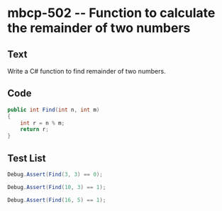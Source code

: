 # mbcp-502 -- Function to calculate the remainder of two numbers

## Text

Write a C# function to find remainder of two numbers.

## Code

```csharp
public int Find(int n, int m)  
{  
    int r = n % m;  
    return r;  
}
```

## Test List

```csharp
Debug.Assert(Find(3, 3) == 0);
```

```csharp
Debug.Assert(Find(10, 3) == 1);
```

```csharp
Debug.Assert(Find(16, 5) == 1);
```
